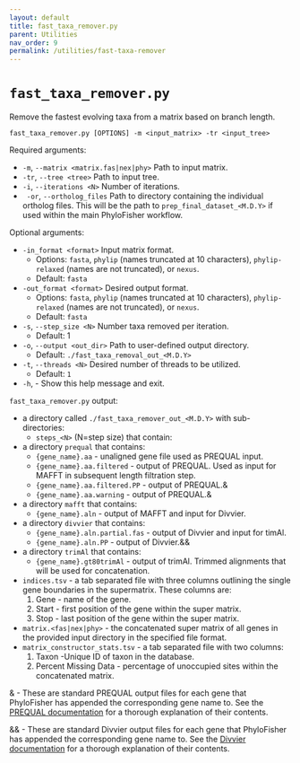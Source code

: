 ```yaml
---
layout: default
title: fast_taxa_remover.py
parent: Utilities
nav_order: 9
permalink: /utilities/fast-taxa-remover
---
```


# `fast_taxa_remover.py`

Remove the fastest evolving taxa from a matrix based on branch length.

`fast_taxa_remover.py [OPTIONS] -m <input_matrix> -tr <input_tree>`

Required arguments:
- `-m`, `--matrix <matrix.fas|nex|phy>` Path to input matrix.
- `-tr`, `--tree <tree>` Path to input tree.
- `-i`, `--iterations <N>` Number of iterations.
- ` -or`, `--ortholog_files` Path to directory containing the individual ortholog files. This will be the path to `prep_final_dataset_<M.D.Y>` if used within the main PhyloFisher workflow.

Optional arguments:
- `-in_format <format>` Input matrix format.
  - Options: `fasta`, `phylip` (names truncated at 10 characters), `phylip-relaxed` (names are not truncated), or `nexus`.
  - Default: `fasta`
- `-out_format <format>` Desired output format.
  - Options: `fasta`, `phylip` (names truncated at 10 characters), `phylip-relaxed` (names are not truncated), or `nexus`.
  - Default: `fasta`
- `-s`, `--step_size <N>` Number taxa removed per iteration.
  - Default: 1
- `-o`, `--output <out_dir>` Path to user-defined output directory.
  - Default: `./fast_taxa_removal_out_<M.D.Y>`
- `-t`, `--threads <N>` Desired number of threads to be utilized.
  - Default: `1`
- `-h`, - Show this help message and exit.

`fast_taxa_remover.py` output:
- a directory called `./fast_taxa_remover_out_<M.D.Y>` with sub-directories:
  - `steps_<N>` (N=step size) that contain:
- a directory `prequal` that contains:
  - `{gene_name}.aa` - unaligned gene file used as PREQUAL input.
  - `{gene_name}.aa.filtered` - output of PREQUAL. Used as input for MAFFT in subsequent length filtration step.
  - `{gene_name}.aa.filtered.PP` - output of PREQUAL.&
  - `{gene_name}.aa.warning` - output of PREQUAL.&
- a directory `mafft` that contains:
  - `{gene_name}.aln` - output of MAFFT and input for Divvier.
- a directory `divvier` that contains:
  - `{gene_name}.aln.partial.fas` - output of Divvier and input for timAl.
  - `{gene_name}.aln.PP` - output of Divvier.&&
- a directory `trimAl` that contains:
  - `{gene_name}.gt80trimAl` - output of trimAl. Trimmed alignments that will be used for concatenation.
- `indices.tsv` - a tab separated file with three columns outlining the single gene boundaries in the supermatrix. These columns are:
  1. Gene - name of the gene.
  2. Start - first position of the gene within the super matrix.
  3. Stop - last position of the gene within the super matrix.
- `matrix.<fas|nex|phy>` - the concatenated super matrix of all genes in the provided input directory in the specified file format.
- `matrix_constructor_stats.tsv` - a tab separated file with two columns:
  1. Taxon -Unique ID of taxon in the database.
  2. Percent Missing Data - percentage of unoccupied sites within the concatenated
matrix.

& - These are standard PREQUAL output files for each gene that PhyloFisher has appended the corresponding gene name to. See the [PREQUAL documentation](http://amoeba.msstate.edu/phylofisher/pdfs/prequal.pdf) for a thorough explanation of their contents.

&& - These are standard Divvier output files for each gene that PhyloFisher has appended the corresponding gene name to. See the [Divvier documentation](http://amoeba.msstate.edu/phylofisher/pdfs/divvier.pdf) for a thorough explanation of their contents.